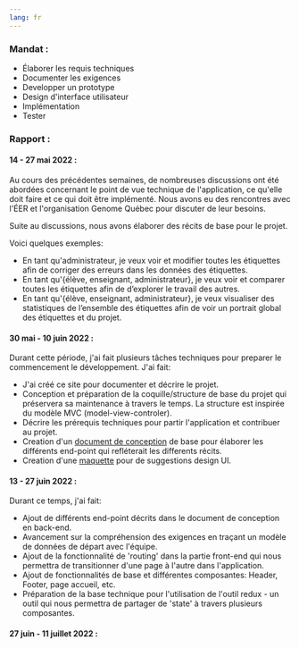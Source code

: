 ```yaml
---
lang: fr
---
```


### Mandat :

- Élaborer les requis techniques
- Documenter les exigences
- Developper un prototype
- Design d'interface utilisateur
- Implémentation
- Tester

### Rapport :

#### 14 - 27 mai 2022 :

Au cours des précédentes semaines, de nombreuses discussions ont été abordées concernant le point de vue technique de l'application, ce qu'elle doit faire et ce qui doit être implémenté.
Nous avons eu des rencontres avec l'ÉER et l'organisation Genome Québec pour discuter de leur besoins.

Suite au discussions, nous avons élaborer des récits de base pour le projet.

Voici quelques exemples:
- En tant qu'administrateur, je veux voir et modifier toutes les étiquettes afin de corriger des erreurs dans les données des étiquettes.
- En tant qu'{élève, enseignant, administrateur}, je veux voir et comparer toutes les étiquettes afin de d’explorer le travail des autres.
- En tant qu'{élève, enseignant, administrateur}, je veux visualiser des statistiques de l’ensemble des étiquettes afin de voir un portrait global des étiquettes et du projet.

#### 30 mai - 10 juin 2022 :

Durant cette période, j'ai fait plusieurs tâches techniques pour preparer le commencement le développement.
J'ai fait:
- J'ai créé ce site pour documenter et décrire le projet.
- Conception et préparation de la coquille/structure de base du projet qui préservera sa maintenance à travers le temps. La structure est inspirée du modèle MVC (model-view-controler).
- Décrire les prérequis techniques pour partir l'application et contribuer au projet.
- Creation d'un [document de conception](/projet-IFT3150/extra/endPoints.html) de base pour élaborer les différents end-point qui refléterait les differents récits.
- Creation d'une [maquette](https://www.figma.com/file/PKpWv1xNZZSQ9bKw9wtKBu/Geo-app) pour de suggestions design UI.

#### 13 - 27 juin 2022 :

Durant ce temps, j'ai fait:
- Ajout de différents end-point décrits dans le document de conception en back-end.
- Avancement sur la compréhension des exigences en traçant un modèle de données de départ avec l'équipe.
- Ajout de la fonctionnalité de 'routing' dans la partie front-end qui nous permettra de transitionner d'une page à l'autre dans l'application.
- Ajout de fonctionnalités de base et différentes composantes: Header, Footer, page accueil, etc.
- Préparation de la base technique pour l'utilisation de l'outil redux - un outil qui nous permettra de partager de 'state' à travers plusieurs composantes.

#### 27 juin - 11 juillet 2022 :
